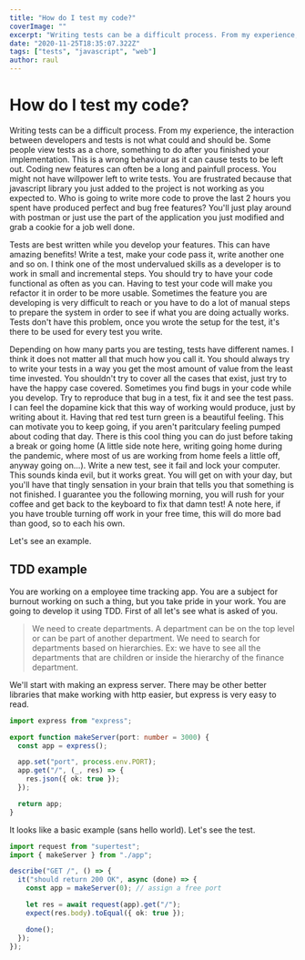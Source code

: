 ```yaml
---
title: "How do I test my code?"
coverImage: ""
excerpt: "Writing tests can be a difficult process. From my experience, the interaction between developers and tests is not what could and should be. Some people view tests as a chore, something to do after you finished your implementation. This is a wrong behaviour as it can cause tests to be left out."
date: "2020-11-25T18:35:07.322Z"
tags: ["tests", "javascript", "web"]
author: raul
---
```


# How do I test my code?

Writing tests can be a difficult process. From my experience, the interaction between developers and tests is not what could and should be. Some people view tests as a chore, something to do after you finished your implementation. This is a wrong behaviour as it can cause tests to be left out. Coding new features can often be a long and painfull process. You might not have willpower left to write tests. You are frustrated because that javascript library you just added to the project is not working as you expected to. Who is going to write more code to prove the last 2 hours you spent have produced perfect and bug free features? You'll just play around with postman or just use the part of the application you just modified and grab a cookie for a job well done.

Tests are best written while you develop your features. This can have amazing benefits! Write a test, make your code pass it, write another one and so on. I think one of the most undervalued skills as a developer is to work in small and incremental steps. You should try to have your code functional as often as you can. Having to test your code will make you refactor it in order to be more usable. Sometimes the feature you are developing is very difficult to reach or you have to do a lot of manual steps to prepare the system in order to see if what you are doing actually works. Tests don't have this problem, once you wrote the setup for the test, it's there to be used for every test you write.

Depending on how many parts you are testing, tests have different names. I think it does not matter all that much how you call it. You should always try to write your tests in a way you get the most amount of value from the least time invested. You shouldn't try to cover all the cases that exist, just try to have the happy case covered. Sometimes you find bugs in your code while you develop. Try to reproduce that bug in a test, fix it and see the test pass. I can feel the dopamine kick that this way of working would produce, just by writing about it. Having that red test turn green is a beautiful feeling. This can motivate you to keep going, if you aren't paritculary feeling pumped about coding that day. There is this cool thing you can do just before taking a break or going home (A little side note here, writing going home during the pandemic, where most of us are working from home feels a little off, anyway going on...). Write a new test, see it fail and lock your computer. This sounds kinda evil, but it works great. You will get on with your day, but you'll have that tingly sensation in your brain that tells you that something is not finished. I guarantee you the following morning, you will rush for your coffee and get back to the keyboard to fix that damn test! A note here, if you have trouble turning off work in your free time, this will do more bad than good, so to each his own.

Let's see an example.

## TDD example

You are working on a employee time tracking app. You are a subject for burnout working on such a thing, but you take pride in your work. You are going to develop it using TDD. First of all let's see what is asked of you.

> We need to create departments. A department can be on the top level or can be part of another department. We need to search for departments based on hierarchies. Ex: we have to see all the departments that are children or inside the hierarchy of the finance department.

We'll start with making an express server. There may be other better libraries that make working with http easier, but express is very easy to read.

```ts
import express from "express";

export function makeServer(port: number = 3000) {
  const app = express();

  app.set("port", process.env.PORT);
  app.get("/", (_, res) => {
    res.json({ ok: true });
  });

  return app;
}
```

It looks like a basic example (sans hello world). Let's see the test.

```ts
import request from "supertest";
import { makeServer } from "./app";

describe("GET /", () => {
  it("should return 200 OK", async (done) => {
    const app = makeServer(0); // assign a free port

    let res = await request(app).get("/");
    expect(res.body).toEqual({ ok: true });

    done();
  });
});
```
